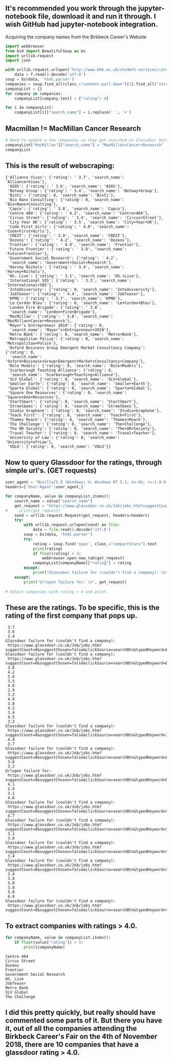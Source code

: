 ## It's recommended you work through the jupyter-notebook file, download it and run it through. I wish GitHub had jupyter-notebook integration.

Acquiring the company names from the Birkbeck Career's Website
```python
import webbrowser
from bs4 import BeautifulSoup as bs
import urllib.request
import json

with urllib.request.urlopen('http://www.bbk.ac.uk/student-services/careers-service/birkbeck-careers-fair') as f:
    data = f.read().decode('utf-8')
soup = bs(data, 'html.parser')
companies = soup.find_all(class_="content-pull-down")[1].find_all("strong")
companyList = {}
for company in companies:
    companyList[company.text] = {"rating": 0}

for i in companyList:
    companyList[i]["search_name"] = i.replace(' ', '+')
```

## Macmillan != MacMillan Cancer Research
```python
# Need to update a few companies so they get searched on Glassdoor better. Macmillan -> Macmillan Cancer Research
companyList["MacMillan"]["search_name"] = "MacMillan+Cancer+Research"
companyList
```
## This is the result of webscraping: 
    {'Alliance Visas': {'rating': ' 3.7', 'search_name': 'Alliance+Visas'},
     'ASOS': {'rating': ' 3.6', 'search_name': 'ASOS'},
     'Betway Group': {'rating': ' 3.4', 'search_name': 'Betway+Group'},
     'Binti': {'rating': 0, 'search_name': 'Binti'},
     'Bio Nano Consulting': {'rating': 0, 'search_name': 'Bio+Nano+Consulting'},
     'Capco': {'rating': ' 3.8', 'search_name': 'Capco'},
     'Centre 404': {'rating': ' 4.2', 'search_name': 'Centre+404'},
     'Circus Street': {'rating': ' 3.4', 'search_name': 'Circus+Street'},
     'City Year UK': {'rating': ' 3.5', 'search_name': 'City+Year+UK'},
     'Code First Girls': {'rating': ' 4.0', 'search_name': 'Code+First+Girls'},
     'CREST': {'rating': ' 2.9', 'search_name': 'CREST'},
     'Dozens': {'rating': ' 4.2', 'search_name': 'Dozens'},
     'Frontier': {'rating': ' 4.9', 'search_name': 'Frontier'},
     'Future Frontier': {'rating': ' 3.8', 'search_name': 'Future+Frontier'},
     'Government Social Research': {'rating': ' 4.2',
      'search_name': 'Government+Social+Research'},
     'Harvey Nichols': {'rating': ' 3.4', 'search_name': 'Harvey+Nichols'},
     'HS. Live': {'rating': ' 3.1', 'search_name': 'HS.+Live'},
     'International SOS': {'rating': ' 3.3', 'search_name': 'International+SOS'},
     'IntoUniversity': {'rating': 0, 'search_name': 'IntoUniversity'},
     'JobTeaser': {'rating': ' 4.4', 'search_name': 'JobTeaser'},
     'KPMG': {'rating': ' 3.7', 'search_name': 'KPMG'},
     'Le Cordon Bleu': {'rating': 0, 'search_name': 'Le+Cordon+Bleu'},
     'London Fire Brigade': {'rating': ' 3.0',
      'search_name': 'London+Fire+Brigade'},
     'MacMillan': {'rating': ' 5.0', 'search_name': 'MacMillan+Cancer+Research'},
     'Mayor’s Entrepreneur 2019': {'rating': 0,
      'search_name': 'Mayor’s+Entrepreneur+2019'},
     'Metro Bank': {'rating': 0, 'search_name': 'Metro+Bank'},
     'Metropolitan Police': {'rating': 0, 'search_name': 'Metropolitan+Police'},
     'Oxford Business Group Emergent Market Consultancy Company': {'rating': 0,
      'search_name': 'Oxford+Business+Group+Emergent+Market+Consultancy+Company'},
     'Role Models': {'rating': 0, 'search_name': 'Role+Models'},
     'Scarborough Teaching Alliance': {'rating': 0,
      'search_name': 'Scarborough+Teaching+Alliance'},
     'SLV Global': {'rating': 0, 'search_name': 'SLV+Global'},
     'Smaller Earth': {'rating': 0, 'search_name': 'Smaller+Earth'},
     'Sparta Global': {'rating': 0, 'search_name': 'Sparta+Global'},
     'Square One Resources': {'rating': 0, 'search_name': 'Square+One+Resources'},
     'StartSmart': {'rating': 0, 'search_name': 'StartSmart'},
     'Streetbees': {'rating': 0, 'search_name': 'Streetbees'},
     'Studio Graphene': {'rating': 0, 'search_name': 'Studio+Graphene'},
     'Teach First': {'rating': 0, 'search_name': 'Teach+First'},
     'Thames Reach': {'rating': 0, 'search_name': 'Thames+Reach'},
     'The Challenge': {'rating': 0, 'search_name': 'The+Challenge'},
     'The OR Society': {'rating': 0, 'search_name': 'The+OR+Society'},
     'Travel Teacher': {'rating': 0, 'search_name': 'Travel+Teacher'},
     'University of Law': {'rating': 0, 'search_name': 'University+of+Law'},
     'VOLO': {'rating': 0, 'search_name': 'VOLO'}}



## Now to query Glassdoor for the ratings, through simple url's. (GET requests)
```python
user_agent = 'Mozilla/5.0 (Windows; U; Windows NT 5.1; en-US; rv:1.9.0.7) Gecko/2009021910 Firefox/3.0.7'
headers={'User-Agent':user_agent,} 

for companyName, value in companyList.items():
    search_name = value["search_name"]
    get_request = "https://www.glassdoor.co.uk/Job/jobs.htm?suggestCount=0&suggestChosen=false&clickSource=searchBtn&typedKeyword={}&sc.keyword={}&locT=N&locId=2&jobType=".format(search_name, search_name)
#     print(get_request)
    send = urllib.request.Request(get_request, headers=headers)
    try:
        with urllib.request.urlopen(send) as file:
            data = file.read().decode('utf-8')
        soup = bs(data, 'html.parser')
        try:
            rating = soup.find('span', class_="compactStars").text
            print(rating)
            if float(rating) > 4:
                webbrowser.open_new_tab(get_request)
            companyList[companyName]["rating"] = rating
        except:
            print("Glassdoor failure for (couldn't find a company): \n", get_request)
    except:
        print("Urlopen failure for: \n", get_request)
    
# Select companies with rating > 4 and print.
```
## These are the ratings. To be specific, this is the rating of the first company that pops up. 
     3.7
     3.6
     3.4
    Glassdoor failure for (couldn't find a company): 
     https://www.glassdoor.co.uk/Job/jobs.htm?suggestCount=0&suggestChosen=false&clickSource=searchBtn&typedKeyword=Binti&sc.keyword=Binti&locT=N&locId=2&jobType=
    Glassdoor failure for (couldn't find a company): 
     https://www.glassdoor.co.uk/Job/jobs.htm?suggestCount=0&suggestChosen=false&clickSource=searchBtn&typedKeyword=Bio+Nano+Consulting&sc.keyword=Bio+Nano+Consulting&locT=N&locId=2&jobType=
     3.8
     4.2
     5.0
     3.5
     4.0
     2.9
     3.2
     4.9
     3.8
     4.2
     3.4
     4.5
     3.3
    Glassdoor failure for (couldn't find a company): 
     https://www.glassdoor.co.uk/Job/jobs.htm?suggestCount=0&suggestChosen=false&clickSource=searchBtn&typedKeyword=IntoUniversity&sc.keyword=IntoUniversity&locT=N&locId=2&jobType=
     4.4
     3.7
    Glassdoor failure for (couldn't find a company): 
     https://www.glassdoor.co.uk/Job/jobs.htm?suggestCount=0&suggestChosen=false&clickSource=searchBtn&typedKeyword=Le+Cordon+Bleu&sc.keyword=Le+Cordon+Bleu&locT=N&locId=2&jobType=
     3.0
     3.2
    Urlopen failure for: 
     https://www.glassdoor.co.uk/Job/jobs.htm?suggestCount=0&suggestChosen=false&clickSource=searchBtn&typedKeyword=Mayor’s+Entrepreneur+2019&sc.keyword=Mayor’s+Entrepreneur+2019&locT=N&locId=2&jobType=
     4.1
     2.9
     3.1
     4.6
    Glassdoor failure for (couldn't find a company): 
     https://www.glassdoor.co.uk/Job/jobs.htm?suggestCount=0&suggestChosen=false&clickSource=searchBtn&typedKeyword=Scarborough+Teaching+Alliance&sc.keyword=Scarborough+Teaching+Alliance&locT=N&locId=2&jobType=
     4.7
    Glassdoor failure for (couldn't find a company): 
     https://www.glassdoor.co.uk/Job/jobs.htm?suggestCount=0&suggestChosen=false&clickSource=searchBtn&typedKeyword=Smaller+Earth&sc.keyword=Smaller+Earth&locT=N&locId=2&jobType=
     3.1
     3.8
    Glassdoor failure for (couldn't find a company): 
     https://www.glassdoor.co.uk/Job/jobs.htm?suggestCount=0&suggestChosen=false&clickSource=searchBtn&typedKeyword=StartSmart&sc.keyword=StartSmart&locT=N&locId=2&jobType=
     3.4
    Glassdoor failure for (couldn't find a company): 
     https://www.glassdoor.co.uk/Job/jobs.htm?suggestCount=0&suggestChosen=false&clickSource=searchBtn&typedKeyword=Studio+Graphene&sc.keyword=Studio+Graphene&locT=N&locId=2&jobType=
     3.4
     3.8
     5.0
     3.8
     5.0
     4.0
    Glassdoor failure for (couldn't find a company): 
     https://www.glassdoor.co.uk/Job/jobs.htm?suggestCount=0&suggestChosen=false&clickSource=searchBtn&typedKeyword=VOLO&sc.keyword=VOLO&locT=N&locId=2&jobType=
    

## To extract companies with ratings > 4.0.
```python
for companyName, value in companyList.items():
    if float(value["rating"]) > 4:
        print(companyName)
```

    Centre 404
    Circus Street
    Dozens
    Frontier
    Government Social Research
    HS. Live
    JobTeaser
    Metro Bank
    SLV Global
    The Challenge
    
    
## I did this pretty quickly, but really should have commented some parts of it. But there you have it, out of all the companies attending the Birkbeck Career's Fair on the 4th of November 2018, there are 10 companies that have a glassdoor rating > 4.0.
